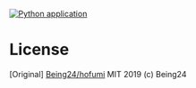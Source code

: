 [![Python application](https://github.com/RTa-technology/moira/actions/workflows/python-app.yml/badge.svg?branch=master)](https://github.com/RTa-technology/moira/actions/workflows/python-app.yml)


# License
[Original]
  [Being24/hofumi](https://github.com/being24/hofumi/)
  MIT  2019 (c) Being24
